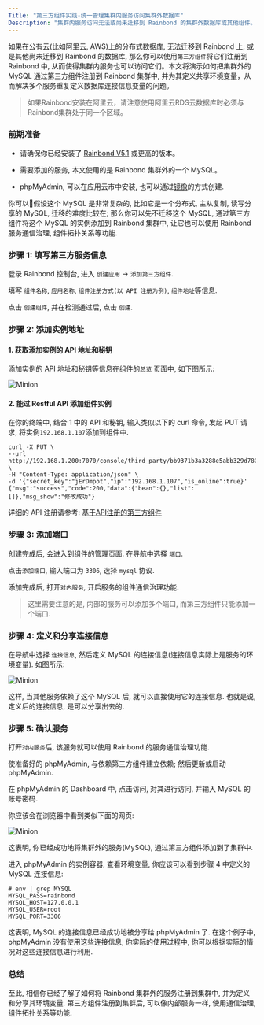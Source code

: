 ```yaml
---
Title: "第三方组件实践-统一管理集群内服务访问集群外数据库"
Description: "集群内服务访问无法或尚未迁移到 Rainbond 的集群外数据库或其他组件。"
---
```


如果在公有云(比如阿里云, AWS)上的分布式数据库, 无法迁移到 Rainbond 上;  或是其他尚未迁移到 Rainbond 的数据库, 那么你可以使用`第三方组件`将它们注册到 Rainbond 中, 从而使得集群内服务也可以访问它们。本文将演示如何把集群外的 MySQL 通过第三方组件注册到 Rainbond 集群中, 并为其定义共享环境变量，从而解决多个服务重复定义数据库连接信息变量的问题。

> 如果Rainbond安装在阿里云，请注意使用阿里云RDS云数据库时必须与Rainbond集群处于同一个区域。

### 前期准备

- 请确保你已经安装了 [Rainbond V5.1](../../user-operations/install/online_install/) 或更高的版本。

- 需要添加的服务, 本文使用的是 Rainbond 集群外的一个 MySQL。

- phpMyAdmin, 可以在应用云市中安装, 也可以通过[镜像](https://hub.docker.com/r/phpmyadmin/phpmyadmin)的方式创建.

你可以假设这个 MySQL 是非常复杂的, 比如它是一个分布式, 主从复制, 读写分享的 MySQL, 迁移的难度比较在; 那么你可以先不迁移这个 MySQL, 通过第三方组件将这个 MySQL 的实例添加到 Rainbond 集群中, 让它也可以使用 Rainbond 服务通信治理, 组件拓扑关系等功能.

### 步骤 1: 填写第三方服务信息

登录 Rainbond 控制台, 进入 `创建应用` -> `添加第三方组件`.

填写 `组件名称`, `应用名称`, `组件注册方式(以 API 注册为例)`, `组件地址`等信息.

点击 `创建组件`, 并在检测通过后, 点击 `创建`.

### 步骤 2: 添加实例地址

#### 1. 获取添加实例的 API 地址和秘钥

添加实例的 API 地址和秘钥等信息在组件的`总览` 页面中, 如下图所示:

![Minion](https://grstatic.oss-cn-shanghai.aliyuncs.com/images/docs/5.1/thirdparty/practice-2/%E6%80%BB%E8%A7%88%E9%A1%B5%E9%9D%A2.png)

#### 2. 能过 Restful API 添加组件实例

在你的终端中, 结合 1 中的 API 和秘钥, 输入类似以下的 curl 命令, 发起 PUT 请求, 将实例`192.168.1.107`添加到组件中.

```markup
curl -X PUT \
--url http://192.168.1.200:7070/console/third_party/bb9371b3a3288e5abb329d780d85507b \
-H "Content-Type: application/json" \
-d '{"secret_key":"jErDmpot","ip":"192.168.1.107","is_online":true}'
{"msg":"success","code":200,"data":{"bean":{},"list":[]},"msg_show":"修改成功"}
```

详细的 API 注册请参考: [基于API注册的第三方组件](../../user-manual/app-creation/thirdparty-service/thirdparty-create/#创建基于api注册的第三方组件)

### 步骤 3: 添加端口

创建完成后, 会进入到组件的管理页面. 在导航中选择 `端口`.

点击`添加端口`, 输入端口为 `3306`, 选择 `mysql` 协议.

添加完成后, 打开`对内服务`, 开启服务的组件通信治理功能.


> 这里需要注意的是, 内部的服务可以添加多个端口, 而第三方组件只能添加一个端口.


### 步骤 4: 定义和分享连接信息

在导航中选择 `连接信息`, 然后定义 MySQL 的连接信息(连接信息实际上是服务的环境变量). 如图所示:

![Minion](https://grstatic.oss-cn-shanghai.aliyuncs.com/images/docs/5.1/thirdparty/practice-2/%E8%BF%9E%E6%8E%A5%E4%BF%A1%E6%81%AF.png)

这样, 当其他服务依赖了这个 MySQL 后, 就可以直接使用它的连接信息. 也就是说, 定义后的连接信息, 是可以分享出去的.

### 步骤 5: 确认服务

打开`对内服务`后, 该服务就可以使用 Rainbond 的服务通信治理功能.

使准备好的 phpMyAdmin, 与依赖第三方组件建立依赖; 然后更新或启动 phpMyAdmin.

在 phpMyAdmin 的 Dashboard 中, 点击访问, 对其进行访问, 并输入 MySQL 的账号密码.

你应该会在浏览器中看到类似下面的网页:

![Minion](https://grstatic.oss-cn-shanghai.aliyuncs.com/images/docs/5.1/thirdparty/practice-2/phpMyAdmin.png)

这表明, 你已经成功地将集群外的服务(MySQL), 通过第三方组件添加到了集群中.

进入 phpMyAdmin 的实例容器, 查看环境变量, 你应该可以看到步骤 4 中定义的 MySQL 连接信息:

```markup
# env | grep MYSQL
MYSQL_PASS=rainbond
MYSQL_HOST=127.0.0.1
MYSQL_USER=root
MYSQL_PORT=3306
```
这表明, MySQL 的连接信息已经成功地被分享给 phpMyAdmin 了. 在这个例子中, phpMyAdmin 没有使用这些连接信息, 你实际的使用过程中, 你可以根据实际的情况对这些连接信息进行利用.

### 总结

至此, 相信你已经了解了如何将 Rainbond 集群外的服务注册到集群中, 并为定义和分享其环境变量. 第三方组件注册到集群后, 可以像内部服务一样, 使用通信治理, 组件拓扑关系等功能.